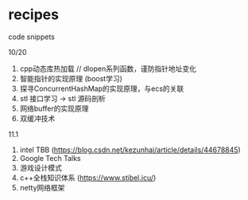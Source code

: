 # recipes
code snippets

10/20
1. cpp动态库热加载 // dlopen系列函数，谨防指针地址变化
2. 智能指针的实现原理 (boost学习)
3. 探寻ConcurrentHashMap的实现原理，与ecs的关联
4. stl 接口学习 -> stl 源码剖析
5. 网络buffer的实现原理
6. 双缓冲技术


11.1
1. intel TBB (https://blog.csdn.net/kezunhai/article/details/44678845)
2. Google Tech Talks
3. 游戏设计模式
4. c++全栈知识体系 (https://www.stibel.icu/)
5. netty网络框架